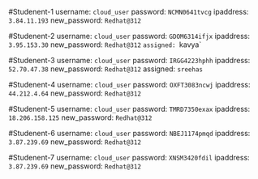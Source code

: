 #Studenent-1
  username: `cloud_user`
  password: `NCMN0641tvcg`
  ipaddress: `3.84.11.193`
  new_password: `Redhat@312`

 
 #Studenent-2
  username: `cloud_user`
  password: `GDOM6314ifjx`
  ipaddress: `3.95.153.30`
  new_password: `Redhat@312`
  `assigned: `kavya`
 
 #Studenent-3
  username: `cloud_user`
  password: `IRGG4223hphh`
  ipaddress: `52.70.47.38`
  new_password: `Redhat@312`
  assigned: `sreehas`

 #Studenent-4
  username: `cloud_user`
  password: `OXFT3083ncwj`
  ipaddress: `44.212.4.64`
  new_password: `Redhat@312`



 #Studenent-5
  username: `cloud_user`
  password: `TMRD7350exax`
  ipaddress: `18.206.158.125`
  new_password: `Redhat@312`

 #Studenent-6
  username: `cloud_user`
  password: `NBEJ1174pmqd`
  ipaddress: `3.87.239.69`
  new_password: `Redhat@312`

 #Studenent-7
  username: `cloud_user`
  password: `XNSM3420fdil`
  ipaddress: `3.87.239.69`
  new_password: `Redhat@312`
